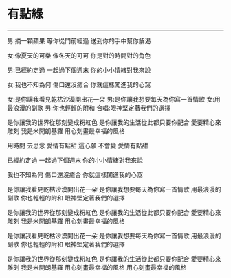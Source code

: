 # 有點綠

---

男:摘一顆蘋果 等你從門前經過
送到你的手中幫你解渴

女:像夏天的可樂 像冬天的可可
你是對的時間對的角色

男:已經約定過 一起過下個週末
你的小小情緒對我來說

女:我也不知為何 傷口還沒癒合
你就這樣闖進我的心窩

女:是你讓我看見乾枯沙漠開出花一朵
男:是你讓我想要每天為你寫一首情歌
女:用最浪漫的副歌
男:你也輕輕的附和
合唱:眼神堅定著我們的選擇

是你讓我的世界從那刻變成粉紅色
是你讓我的生活從此都只要你配合
愛要精心來雕刻
我是米開朗基羅
用心刻畫最幸福的風格

用時間 去思念 愛情有點甜
這心願 不會變 愛情有點甜

已經約定過 一起過下個週末
你的小小情緒對我來說

我也不知為何 傷口還沒癒合
你就這樣闖進我的心窩

是你讓我看見乾枯沙漠開出花一朵
是你讓我想要每天為你寫一首情歌
用最浪漫的副歌
你也輕輕的附和
眼神堅定著我們的選擇

是你讓我的世界從那刻變成粉紅色
是你讓我的生活從此都只要你配合
愛要精心來雕刻
我是米開朗基羅
用心刻畫最幸福的風格

是你讓我看見乾枯沙漠開出花一朵
是你讓我想要每天為你寫一首情歌
用最浪漫的副歌
你也輕輕的附和
眼神堅定著我們的選擇

是你讓我的世界從那刻變成粉紅色
是你讓我的生活從此都只要你配合
愛要精心來雕刻
我是米開朗基羅
用心刻畫最幸福的風格
用心刻畫最幸福的風格
